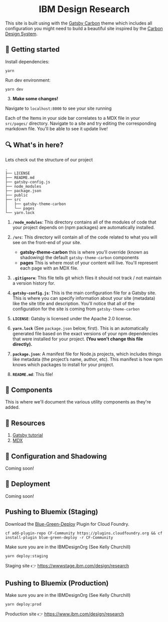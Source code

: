 <h1 align="center">
  IBM Design Research
</h1>

This site is built using with the [Gatsby Carbon](https://github.com/carbon-design-system/gatsby-theme-carbon) theme which includes all configuration you might need to build a beautiful site inspired by the [Carbon Design System](https://www.carbondesignsystem.com).

## 🧗 Getting started

Install dependencies:

```
yarn
```

Run dev environment:

```
yarn dev
```

3. **Make some changes!**

Navigate to `localhost:8000` to see your site running

Each of the Items in your side bar correlates to a MDX file in your `src/pages/` directory. Navigate to a site and try editing the corresponding markdown file. You'll be able to see it update live!

## 🔍 What's in here?

Lets check out the structure of our project

    .
    ├── LICENSE
    ├── README.md
    ├── gatsby-config.js
    ├── node_modules
    ├── package.json
    ├── public
    ├── src
    │   ├── gatsby-theme-carbon
    │   └── pages
    └── yarn.lock

1.  **`/node_modules`**: This directory contains all of the modules of code that your project depends on (npm packages) are automatically installed.

1.  **`/src`**: This directory will contain all of the code related to what you will see on the front-end of your site.

    - **gatsby-theme-carbon** this is where you'll override (known as shadowing) the default `gatsby-theme-carbon` components
    - **pages** This is where most of your content will live. You'll represent each page with an MDX file.

1.  **`.gitignore`**: This file tells git which files it should not track / not maintain a version history for.

1.  **`gatsby-config.js`**: This is the main configuration file for a Gatsby site. This is where you can specify information about your site (metadata) like the site title and description. You'll notice that all of the configuration for the site is coming from `gatsby-theme-carbon`

1.  **`LICENSE`**: Gatsby is licensed under the Apache 2.0 license.

1.  **`yarn.lock`** (See `package.json` below, first). This is an automatically generated file based on the exact versions of your npm dependencies that were installed for your project. **(You won’t change this file directly).**

1.  **`package.json`**: A manifest file for Node.js projects, which includes things like metadata (the project’s name, author, etc). This manifest is how npm knows which packages to install for your project.

1.  **`README.md`**: This file!

## 👷‍ Components

This is where we'll document the various utility components as they're added.

## 📘 Resources

1. [Gatsby tutorial](https://www.gatsbyjs.org/tutorial/)
1. [MDX](https://mdxjs.com/)

## 👻 Configuration and Shadowing

Coming soon!

## 🚀 Deployment

Coming soon!

## Pushing to Bluemix (Staging)

Download the [Blue-Green-Deploy](https://github.com/bluemixgaragelondon/cf-blue-green-deploy) Plugin for Cloud Foundry.

`cf add-plugin-repo CF-Community https://plugins.cloudfoundry.org && cf install-plugin blue-green-deploy -r CF-Community`

Make sure you are in the IBMDesignOrg (See Kelly Churchill)

`yarn deploy:staging`

Staging site 👉 https://wwwstage.ibm.com/design/research

## Pushing to Bluemix (Production)

Make sure you are in the IBMDesignOrg (See Kelly Churchill)

`yarn deploy:prod`

Production site 👉 https://www.ibm.com/design/research
